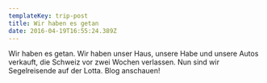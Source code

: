 ```yaml
---
templateKey: trip-post
title: Wir haben es getan
date: 2016-04-19T16:55:24.389Z
---
```


Wir haben es getan. Wir haben unser Haus, unsere Habe und unsere Autos verkauft, die Schweiz vor zwei Wochen verlassen. Nun sind wir Segelreisende auf der Lotta. Blog anschauen!
